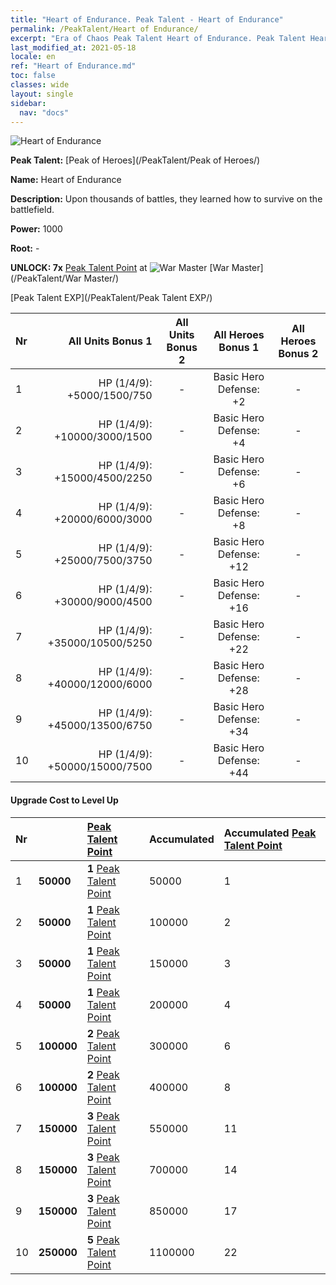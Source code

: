 ```yaml
---
title: "Heart of Endurance. Peak Talent - Heart of Endurance"
permalink: /PeakTalent/Heart of Endurance/
excerpt: "Era of Chaos Peak Talent Heart of Endurance. Peak Talent Heart of Endurance. Heart of Endurance"
last_modified_at: 2021-05-18
locale: en
ref: "Heart of Endurance.md"
toc: false
classes: wide
layout: single
sidebar:
  nav: "docs"
---
```


  ![Heart of Endurance](/images/pt/talent_1002.png)

  **Peak Talent:** [Peak of Heroes](/PeakTalent/Peak of Heroes/)

  **Name:** Heart of Endurance

  **Description:** Upon thousands of battles, they learned how to survive on the battlefield.

  **Power:** 1000

  **Root:** -

  **UNLOCK: 7x** [Peak Talent Point](/Items/con_934/) at ![War Master](/images/pt/talent_1001.png) [War Master](/PeakTalent/War Master/)

  [Peak Talent EXP](/PeakTalent/Peak Talent EXP/)

  | Nr | All Units Bonus 1 | All Units Bonus 2 | All Heroes Bonus 1 | All Heroes Bonus 2 |
  |:---|--------------:|:-------------:|:-------------:|:-------------:|
  | 1 | HP (1/4/9): +5000/1500/750 | - | Basic Hero Defense: +2 | - |
  | 2 | HP (1/4/9): +10000/3000/1500 | - | Basic Hero Defense: +4 | - |
  | 3 | HP (1/4/9): +15000/4500/2250 | - | Basic Hero Defense: +6 | - |
  | 4 | HP (1/4/9): +20000/6000/3000 | - | Basic Hero Defense: +8 | - |
  | 5 | HP (1/4/9): +25000/7500/3750 | - | Basic Hero Defense: +12 | - |
  | 6 | HP (1/4/9): +30000/9000/4500 | - | Basic Hero Defense: +16 | - |
  | 7 | HP (1/4/9): +35000/10500/5250 | - | Basic Hero Defense: +22 | - |
  | 8 | HP (1/4/9): +40000/12000/6000 | - | Basic Hero Defense: +28 | - |
  | 9 | HP (1/4/9): +45000/13500/6750 | - | Basic Hero Defense: +34 | - |
  | 10 | HP (1/4/9): +50000/15000/7500 | - | Basic Hero Defense: +44 | - |


#### Upgrade Cost to Level Up

  | Nr | <i class="fas fa-coins"/> | [Peak Talent Point](/Items/con_934/) | Accumulated <i class="fas fa-coins"/> | Accumulated [Peak Talent Point](/Items/con_934/) |
  |:---|:--------------|:-------------|:-------------|:-------------|
  | 1 | **50000** | **1** [Peak Talent Point](/Items/con_934/) | 50000 | 1 |
  | 2 | **50000** | **1** [Peak Talent Point](/Items/con_934/) | 100000 | 2 |
  | 3 | **50000** | **1** [Peak Talent Point](/Items/con_934/) | 150000 | 3 |
  | 4 | **50000** | **1** [Peak Talent Point](/Items/con_934/) | 200000 | 4 |
  | 5 | **100000** | **2** [Peak Talent Point](/Items/con_934/) | 300000 | 6 |
  | 6 | **100000** | **2** [Peak Talent Point](/Items/con_934/) | 400000 | 8 |
  | 7 | **150000** | **3** [Peak Talent Point](/Items/con_934/) | 550000 | 11 |
  | 8 | **150000** | **3** [Peak Talent Point](/Items/con_934/) | 700000 | 14 |
  | 9 | **150000** | **3** [Peak Talent Point](/Items/con_934/) | 850000 | 17 |
  | 10 | **250000** | **5** [Peak Talent Point](/Items/con_934/) | 1100000 | 22 |
